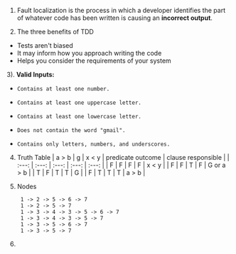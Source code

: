 1) Fault localization is the process in which a developer identifies the part of whatever code has been written is causing an **incorrect output**. 

2) The three benefits of TDD
- Tests aren't biased
- It may inform how you approach writing the code
- Helps you consider the requirements of your system

3).
**Valid Inputs:**
*     Contains at least one number.
*     Contains at least one uppercase letter.
*     Contains at least one lowercase letter.
*     Does not contain the word "gmail".
*     Contains only letters, numbers, and underscores.

4) Truth Table
| a > b | g | x < y | predicate outcome | clause responsible |
| :---:   | :---: | :---: | :---: | :---: |
| F | F | F | F | x < y |
| F | F | T | F | G or a > b |
| T | F | T | T | G |
| F | T | T | T | a > b |

5) Nodes
   ```
    1 -> 2 -> 5 -> 6 -> 7
    1 -> 2 -> 5 -> 7
    1 -> 3 -> 4 -> 3 -> 5 -> 6 -> 7
    1 -> 3 -> 4 -> 3 -> 5 -> 7
    1 -> 3 -> 5 -> 6 -> 7
    1 -> 3 -> 5 -> 7
   ```
6) 
